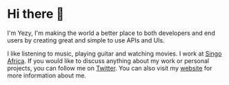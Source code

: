 # Hi there 👋

I'm Yezy, I'm making the world a better place to both developers and end users by creating great and simple to use APIs and UIs.

I like listening to music, playing guitar and watching movies. I work at [Singo Africa](https://www.singo.africa/). If you would like to discuss anything about my work or personal projects, you can follow me on [Twitter](https://twitter.com/yezyilomo). You can also visit my [website](https://yezyilomo.com/) for more information about me.
